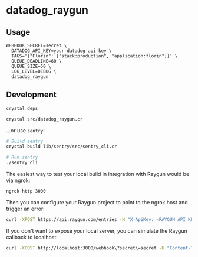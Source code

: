 # datadog_raygun

## Usage

```
WEBHOOK_SECRET=secret \
  DATADOG_API_KEY=your-datadog-api-key \
  TAGS='{"Florin": ["stack:production", "application:florin"]}' \
  QUEUE_DEADLINE=60 \
  QUEUE_SIZE=50 \
  LOG_LEVEL=DEBUG \
  datadog_raygun
```

## Development

```sh
crystal deps
```

```sh
crystal src/datadog_raygun.cr
```

...or use `sentry`:

```sh
# Build sentry
crystal build lib/sentry/src/sentry_cli.cr

# Run sentry
./sentry_cli
```

The easiest way to test your local build in integration with Raygun would be via [ngrok](https://ngrok.com/):

```sh
ngrok http 3000
```

Then you can configure your Raygun project to point to the ngrok host and trigger an error:

```sh
curl -XPOST https://api.raygun.com/entries -H "X-ApiKey: <RAYGUN API KEY>" -H "Content-Type: application/json" -d @examples/full.json -i
```

If you don't want to expose your local server, you can simulate the Raygun callback to localhost:

```sh
curl -XPOST http://localhost:3000/webhook\?secret\=secret -H "Content-Type: application/json" -d @examples/error_reoccurred.json -i
```
